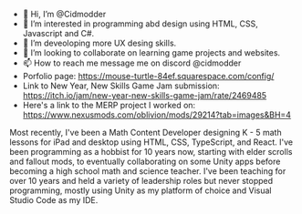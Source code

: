 - 👋 Hi, I’m @Cidmodder
- 👀 I’m interested in programming abd design using HTML, CSS, Javascript and C#.
- 🌱 I’m deveoloping more UX desing skills.
- 💞️ I’m looking to collaborate on learning game projects and websites.
- 📫 How to reach me message me on discord @cidmodder
- Porfolio page: https://mouse-turtle-84ef.squarespace.com/config/
- Link to New Year, New Skills Game Jam submission: https://itch.io/jam/new-year-new-skills-game-jam/rate/2469485
- Here's a link to the MERP project I worked on: https://www.nexusmods.com/oblivion/mods/29214?tab=images&BH=4

Most recently, I've been a Math Content Developer designing K - 5 math lessons for iPad and desktop using HTML, CSS, TypeScript, and React.
I've been programming as a hobbist for 10 years now, starting with elder scrolls and fallout mods, to eventually collaborating on some Unity apps before becoming a high school math and science teacher.
I've been teaching for over 10 years and held a variety of leadership roles but never stopped programming, mostly using Unity as my platform of choice and Visual Studio Code as my IDE.


<!---
Cidmodder/Cidmodder is a ✨ special ✨ repository because its `README.md` (this file) appears on your GitHub profile.
You can click the Preview link to take a look at your changes.
--->

